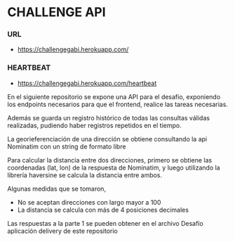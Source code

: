 # CHALLENGE API

### URL
- https://challengegabi.herokuapp.com/

### HEARTBEAT
- https://challengegabi.herokuapp.com/heartbeat


En el siguiente repositorio se expone una API para el desafío, exponiendo los endpoints necesarios
para que el frontend, realice las tareas necesarias.

Además se guarda un registro histórico de todas las consultas válidas realizadas,
pudiendo haber registros repetidos en el tiempo.

La georieferenciación de una dirección se obtiene consultando la api Nominatim con un string de formato libre

Para calcular la distancia entre dos direcciones, primero se obtiene las coordenadas (lat, lon) de la respuesta de Nominatim, y luego utilizando la librería haversine se calcula la distancia entre ambos.


Algunas medidas que se tomaron,
- No se aceptan direcciones con largo mayor a 100
- La distancia se calcula con más de 4 posiciones decimales


Las respuestas a la parte 1 se pueden obtener en el archivo Desafío aplicación delivery de este repositorio
